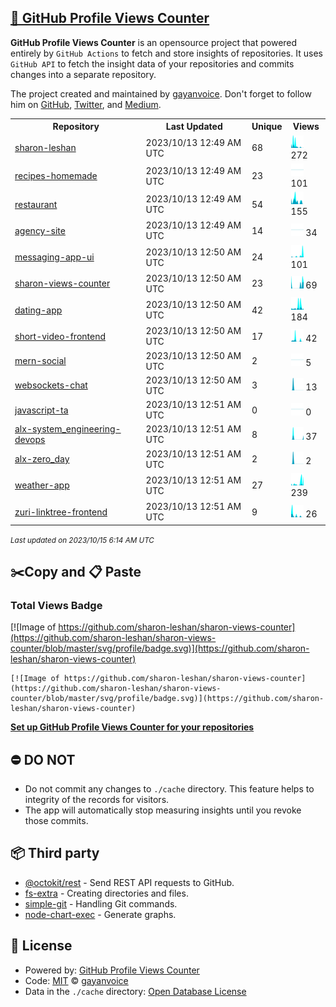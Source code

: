 ## [🚀 GitHub Profile Views Counter](https://github.com/gayanvoice/github-profile-views-counter)
**GitHub Profile Views Counter** is an opensource project that powered entirely by  `GitHub Actions` to fetch and store insights of repositories.
It uses `GitHub API` to fetch the insight data of your repositories and commits changes into a separate repository.

The project created and maintained by [gayanvoice](https://github.com/gayanvoice). Don't forget to follow him on [GitHub](https://github.com/gayanvoice), [Twitter](https://twitter.com/gayanvoice), and [Medium](https://gayanvoice.medium.com/).

<table>
	<tr>
		<th>
			Repository
		</th>
		<th>
			Last Updated
		</th>
		<th>
			Unique
		</th>
		<th>
			Views
		</th>
	</tr>
	<tr>
		<td>
			<a href="https://github.com/sharon-leshan/sharon-views-counter/tree/master/readme/418481793/year.md">
				sharon-leshan
			</a>
		</td>
		<td>
			2023/10/13 12:49 AM UTC
		</td>
		<td>
			68
		</td>
		<td>
			<img alt="Response time graph" src="https://github.com/sharon-leshan/sharon-views-counter/raw/master/graph/418481793/small/year.png" height="20"> 272
		</td>
	</tr>
	<tr>
		<td>
			<a href="https://github.com/sharon-leshan/sharon-views-counter/tree/master/readme/432713929/year.md">
				recipes-homemade
			</a>
		</td>
		<td>
			2023/10/13 12:49 AM UTC
		</td>
		<td>
			23
		</td>
		<td>
			<img alt="Response time graph" src="https://github.com/sharon-leshan/sharon-views-counter/raw/master/graph/432713929/small/year.png" height="20"> 101
		</td>
	</tr>
	<tr>
		<td>
			<a href="https://github.com/sharon-leshan/sharon-views-counter/tree/master/readme/430830007/year.md">
				restaurant
			</a>
		</td>
		<td>
			2023/10/13 12:49 AM UTC
		</td>
		<td>
			54
		</td>
		<td>
			<img alt="Response time graph" src="https://github.com/sharon-leshan/sharon-views-counter/raw/master/graph/430830007/small/year.png" height="20"> 155
		</td>
	</tr>
	<tr>
		<td>
			<a href="https://github.com/sharon-leshan/sharon-views-counter/tree/master/readme/420011260/year.md">
				agency-site
			</a>
		</td>
		<td>
			2023/10/13 12:49 AM UTC
		</td>
		<td>
			14
		</td>
		<td>
			<img alt="Response time graph" src="https://github.com/sharon-leshan/sharon-views-counter/raw/master/graph/420011260/small/year.png" height="20"> 34
		</td>
	</tr>
	<tr>
		<td>
			<a href="https://github.com/sharon-leshan/sharon-views-counter/tree/master/readme/420691729/year.md">
				messaging-app-ui
			</a>
		</td>
		<td>
			2023/10/13 12:50 AM UTC
		</td>
		<td>
			24
		</td>
		<td>
			<img alt="Response time graph" src="https://github.com/sharon-leshan/sharon-views-counter/raw/master/graph/420691729/small/year.png" height="20"> 101
		</td>
	</tr>
	<tr>
		<td>
			<a href="https://github.com/sharon-leshan/sharon-views-counter/tree/master/readme/418586717/year.md">
				sharon-views-counter
			</a>
		</td>
		<td>
			2023/10/13 12:50 AM UTC
		</td>
		<td>
			23
		</td>
		<td>
			<img alt="Response time graph" src="https://github.com/sharon-leshan/sharon-views-counter/raw/master/graph/418586717/small/year.png" height="20"> 69
		</td>
	</tr>
	<tr>
		<td>
			<a href="https://github.com/sharon-leshan/sharon-views-counter/tree/master/readme/420421627/year.md">
				dating-app
			</a>
		</td>
		<td>
			2023/10/13 12:50 AM UTC
		</td>
		<td>
			42
		</td>
		<td>
			<img alt="Response time graph" src="https://github.com/sharon-leshan/sharon-views-counter/raw/master/graph/420421627/small/year.png" height="20"> 184
		</td>
	</tr>
	<tr>
		<td>
			<a href="https://github.com/sharon-leshan/sharon-views-counter/tree/master/readme/420621915/year.md">
				short-video-frontend
			</a>
		</td>
		<td>
			2023/10/13 12:50 AM UTC
		</td>
		<td>
			17
		</td>
		<td>
			<img alt="Response time graph" src="https://github.com/sharon-leshan/sharon-views-counter/raw/master/graph/420621915/small/year.png" height="20"> 42
		</td>
	</tr>
	<tr>
		<td>
			<a href="https://github.com/sharon-leshan/sharon-views-counter/tree/master/readme/423982159/year.md">
				mern-social
			</a>
		</td>
		<td>
			2023/10/13 12:50 AM UTC
		</td>
		<td>
			2
		</td>
		<td>
			<img alt="Response time graph" src="https://github.com/sharon-leshan/sharon-views-counter/raw/master/graph/423982159/small/year.png" height="20"> 5
		</td>
	</tr>
	<tr>
		<td>
			<a href="https://github.com/sharon-leshan/sharon-views-counter/tree/master/readme/528809250/year.md">
				websockets-chat
			</a>
		</td>
		<td>
			2023/10/13 12:50 AM UTC
		</td>
		<td>
			3
		</td>
		<td>
			<img alt="Response time graph" src="https://github.com/sharon-leshan/sharon-views-counter/raw/master/graph/528809250/small/year.png" height="20"> 13
		</td>
	</tr>
	<tr>
		<td>
			<a href="https://github.com/sharon-leshan/sharon-views-counter/tree/master/readme/503383129/year.md">
				javascript-ta
			</a>
		</td>
		<td>
			2023/10/13 12:51 AM UTC
		</td>
		<td>
			0
		</td>
		<td>
			<img alt="Response time graph" src="https://github.com/sharon-leshan/sharon-views-counter/raw/master/graph/503383129/small/year.png" height="20"> 0
		</td>
	</tr>
	<tr>
		<td>
			<a href="https://github.com/sharon-leshan/sharon-views-counter/tree/master/readme/531653804/year.md">
				alx-system_engineering-devops
			</a>
		</td>
		<td>
			2023/10/13 12:51 AM UTC
		</td>
		<td>
			8
		</td>
		<td>
			<img alt="Response time graph" src="https://github.com/sharon-leshan/sharon-views-counter/raw/master/graph/531653804/small/year.png" height="20"> 37
		</td>
	</tr>
	<tr>
		<td>
			<a href="https://github.com/sharon-leshan/sharon-views-counter/tree/master/readme/530795305/year.md">
				alx-zero_day
			</a>
		</td>
		<td>
			2023/10/13 12:51 AM UTC
		</td>
		<td>
			2
		</td>
		<td>
			<img alt="Response time graph" src="https://github.com/sharon-leshan/sharon-views-counter/raw/master/graph/530795305/small/year.png" height="20"> 2
		</td>
	</tr>
	<tr>
		<td>
			<a href="https://github.com/sharon-leshan/sharon-views-counter/tree/master/readme/559000544/year.md">
				weather-app
			</a>
		</td>
		<td>
			2023/10/13 12:51 AM UTC
		</td>
		<td>
			27
		</td>
		<td>
			<img alt="Response time graph" src="https://github.com/sharon-leshan/sharon-views-counter/raw/master/graph/559000544/small/year.png" height="20"> 239
		</td>
	</tr>
	<tr>
		<td>
			<a href="https://github.com/sharon-leshan/sharon-views-counter/tree/master/readme/559917610/year.md">
				zuri-linktree-frontend
			</a>
		</td>
		<td>
			2023/10/13 12:51 AM UTC
		</td>
		<td>
			9
		</td>
		<td>
			<img alt="Response time graph" src="https://github.com/sharon-leshan/sharon-views-counter/raw/master/graph/559917610/small/year.png" height="20"> 26
		</td>
	</tr>
</table>

<small><i>Last updated on 2023/10/15 6:14 AM UTC</i></small>

## ✂️Copy and 📋 Paste
### Total Views Badge
[![Image of https://github.com/sharon-leshan/sharon-views-counter](https://github.com/sharon-leshan/sharon-views-counter/blob/master/svg/profile/badge.svg)](https://github.com/sharon-leshan/sharon-views-counter)

```readme
[![Image of https://github.com/sharon-leshan/sharon-views-counter](https://github.com/sharon-leshan/sharon-views-counter/blob/master/svg/profile/badge.svg)](https://github.com/sharon-leshan/sharon-views-counter)
```
[**Set up GitHub Profile Views Counter for your repositories**](https://github.com/gayanvoice/github-profile-views-counter)
## ⛔ DO NOT
- Do not commit any changes to `./cache` directory. This feature helps to integrity of the records for visitors.
- The app will automatically stop measuring insights until you revoke those commits.
## 📦 Third party

- [@octokit/rest](https://www.npmjs.com/package/@octokit/rest) - Send REST API requests to GitHub.
- [fs-extra](https://www.npmjs.com/package/fs-extra) - Creating directories and files.
- [simple-git](https://www.npmjs.com/package/simple-git) - Handling Git commands.
- [node-chart-exec](https://www.npmjs.com/package/node-chart-exec) - Generate graphs.
## 📄 License
- Powered by: [GitHub Profile Views Counter](https://github.com/gayanvoice/github-profile-views-counter)
- Code: [MIT](./LICENSE) © [gayanvoice](https://github.com/gayanvoice)
- Data in the `./cache` directory: [Open Database License](https://opendatacommons.org/licenses/odbl/1-0/)